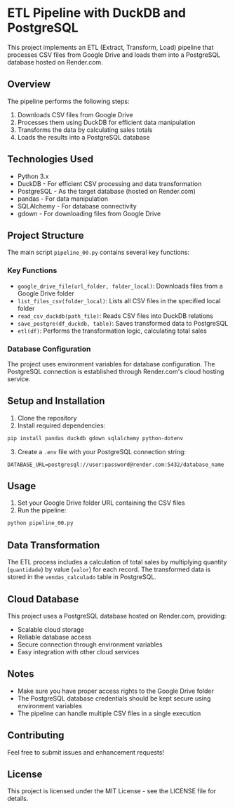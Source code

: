 # ETL Pipeline with DuckDB and PostgreSQL

This project implements an ETL (Extract, Transform, Load) pipeline that processes CSV files from Google Drive and loads them into a PostgreSQL database hosted on Render.com.

## Overview

The pipeline performs the following steps:
1. Downloads CSV files from Google Drive
2. Processes them using DuckDB for efficient data manipulation
3. Transforms the data by calculating sales totals
4. Loads the results into a PostgreSQL database

## Technologies Used

- Python 3.x
- DuckDB - For efficient CSV processing and data transformation
- PostgreSQL - As the target database (hosted on Render.com)
- pandas - For data manipulation
- SQLAlchemy - For database connectivity
- gdown - For downloading files from Google Drive

## Project Structure

The main script `pipeline_00.py` contains several key functions:

### Key Functions

- `google_drive_file(url_folder, folder_local)`: Downloads files from a Google Drive folder
- `list_files_csv(folder_local)`: Lists all CSV files in the specified local folder
- `read_csv_duckdb(path_file)`: Reads CSV files into DuckDB relations
- `save_postgre(df_duckdb, table)`: Saves transformed data to PostgreSQL
- `etl(df)`: Performs the transformation logic, calculating total sales

### Database Configuration

The project uses environment variables for database configuration. The PostgreSQL connection is established through Render.com's cloud hosting service.

## Setup and Installation

1. Clone the repository
2. Install required dependencies:
```bash
pip install pandas duckdb gdown sqlalchemy python-dotenv
```

3. Create a `.env` file with your PostgreSQL connection string:
```
DATABASE_URL=postgresql://user:password@render.com:5432/database_name
```

## Usage

1. Set your Google Drive folder URL containing the CSV files
2. Run the pipeline:
```bash
python pipeline_00.py
```

## Data Transformation

The ETL process includes a calculation of total sales by multiplying quantity (`quantidade`) by value (`valor`) for each record. The transformed data is stored in the `vendas_calculado` table in PostgreSQL.

## Cloud Database

This project uses a PostgreSQL database hosted on Render.com, providing:
- Scalable cloud storage
- Reliable database access
- Secure connection through environment variables
- Easy integration with other cloud services

## Notes

- Make sure you have proper access rights to the Google Drive folder
- The PostgreSQL database credentials should be kept secure using environment variables
- The pipeline can handle multiple CSV files in a single execution

## Contributing

Feel free to submit issues and enhancement requests!

## License

This project is licensed under the MIT License - see the LICENSE file for details.
